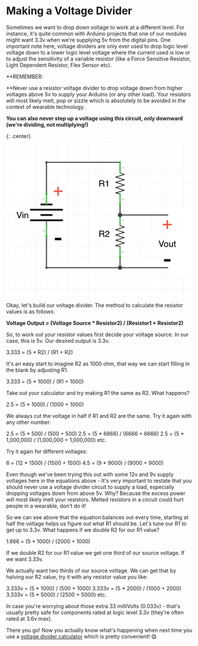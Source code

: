 # Making a Voltage Divider

Sometimes we want to drop down voltage to work at a different level. For instance, it's quite common with Arduino projects that one of our modules might want 3.3v when we're supplying 5v from the digital pins. One important note here, voltage dividers are only ever used to drop logic level voltage down to a lower logic level voltage where the current used is low or to adjust the sensitivity of a variable resistor (like a Force Sensitive Resistor, Light Dependent Resistor, Flex Sensor etc).

**REMEMBER:

**Never use a resistor voltage divider to drop voltage down from higher voltages above 5v to supply your Arduino (or any other load). Your resistors will most likely melt, pop or sizzle which is absolutely to be avoided in the context of wearable technology. 

**You can also never step up a voltage using this circuit, only downward (we're dividing, not multiplying!)**

 
{: .center}
![](/assets/basics/VoltageDivider.png)

 

Okay, let's build our voltage divider. The method to calculate the resistor values is as follows:

 

**Voltage Output = (Voltage Source * Resistor2) / (Resistor1 + Resistor2)**
 

So, to work out your resistor values first decide your voltage source. In our case, this is 5v. Our desired output is 3.3v.

 

3.333 = (5 * R2) / (R1 + R2)
 

It's an easy start to imagine R2 as 1000 ohm, that way we can start filling in the blank by adjusting R1.

 

3.333 = (5 * 1000) / (R1 + 1000)
 

Take out your calculator and try making R1 the same as R2. What happens?

 

2.5 = (5 * 1000) / (1000 + 1000)
 

We always cut the voltage in half if R1 and R2 are the same. Try it again with any other number.

 

2.5 = (5 * 500) / (500 + 500)
2.5 = (5 * 6666) / (6666 + 6666)
2.5 = (5 * 1,000,000) / (1,000,000 + 1,000,000)
etc.
 

Try it again for different voltages:

6 = (12 * 1500) / (1500 + 1500)
4.5 = (9 * 9000) / (9000 + 9000)
 

Even though we've been trying this out with some 12v and 9v supply voltages here in the equations above - It's very important to restate that you should never use a voltage divider circuit to supply a load, especially dropping voltages down from above 5v. Why? Because the excess power will most likely melt your resistors. Melted resistors in a circuit could hurt people in a wearable, don't do it!

 

So we can see above that the equation balances out every time, starting at half the voltage helps us figure out what R1 should be. Let's tune our R1 to get up to 3.3v. What happens if we double R2 for our R1 value?

 

1.666 = (5 * 1000) / (2000 + 1000)
 

If we double R2 for our R1 value we get one third of our source voltage. If we want 3.33v.

We actually want two thirds of our source voltage. We can get that by halving our R2 value, try it with any resistor value you like:

3.333v = (5 * 1000) / (500 + 1000)
3.333v = (5 * 2000) / (1000 + 2000)
3.333v = (5 * 5000) / (2500 + 5000)
etc.
 

In case you're worrying about those extra 33 milliVolts (0.033v) - that's usually pretty safe for components rated at logic level 3.3v (they're often rated at 3.6v max).

 

There you go! Now you actually know what's happening when next time you use a [voltage divider calculator](http://www.ti.com/download/kbase/volt/volt_div3.htm) which is pretty convenient! 😋

